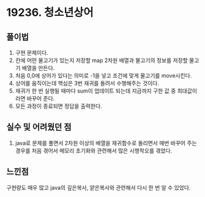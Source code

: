 # 19236. 청소년상어

## 풀이법

1. 구현 문제이다.
2. 칸에 어떤 물고기가 있는지 저장할 map 2차원 배열과 물고기의 정보를 저장할 물고기 배열을 만든다.
3. 처음 0,0에 상어가 있다는 의미로 -1을 넣고 조건에 맞게 물고기를 move시킨다.
4. 상어를 움직이는데 핵심은 3번 재귀를 돌려서 수행해주는 것이다.
5. 재귀가 한 번 실행될 때마다 sum이 업데이트 되는데 지금까지 구한 값 중 최대값이라면 바꾸어 준다.
6. 모든 과정이 종료되면 정답을 출력한다.


## 실수 및 어려웠던 점

1. java로 문제를 풀면서 2차원 이상의 배열을 재귀함수로 돌리면서 매번 바꾸어 주는 경우를 처음 겪어서 메모리 초기화와 관련해서 많은 시행착오를 겪었다.


## 느낀점

구현량도 매우 많고 java의 깊은복사, 얕은복사와 관련해서 다시 한 번 알 수 있었다.

